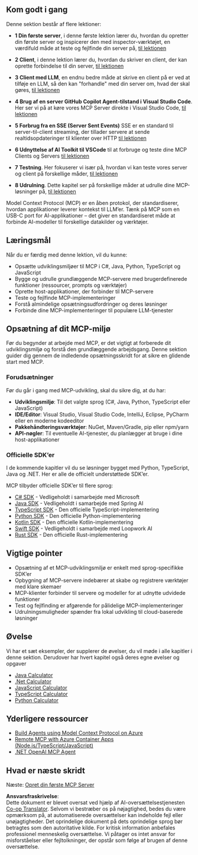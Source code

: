 <!--
CO_OP_TRANSLATOR_METADATA:
{
  "original_hash": "f77fa364511cb670d6262d119d56f562",
  "translation_date": "2025-06-11T09:11:14+00:00",
  "source_file": "03-GettingStarted/README.md",
  "language_code": "da"
}
-->
## Kom godt i gang  

Denne sektion består af flere lektioner:

- **1 Din første server**, i denne første lektion lærer du, hvordan du opretter din første server og inspicerer den med inspector-værktøjet, en værdifuld måde at teste og fejlfinde din server på, [til lektionen](/03-GettingStarted/01-first-server/README.md)

- **2 Client**, i denne lektion lærer du, hvordan du skriver en client, der kan oprette forbindelse til din server, [til lektionen](/03-GettingStarted/02-client/README.md)

- **3 Client med LLM**, en endnu bedre måde at skrive en client på er ved at tilføje en LLM, så den kan "forhandle" med din server om, hvad der skal gøres, [til lektionen](/03-GettingStarted/03-llm-client/README.md)

- **4 Brug af en server GitHub Copilot Agent-tilstand i Visual Studio Code**. Her ser vi på at køre vores MCP Server direkte i Visual Studio Code, [til lektionen](/03-GettingStarted/04-vscode/README.md)

- **5 Forbrug fra en SSE (Server Sent Events)** SSE er en standard til server-til-client streaming, der tillader servere at sende realtidsopdateringer til klienter over HTTP [til lektionen](/03-GettingStarted/05-sse-server/README.md)

- **6 Udnyttelse af AI Toolkit til VSCode** til at forbruge og teste dine MCP Clients og Servers [til lektionen](/03-GettingStarted/06-aitk/README.md)

- **7 Testning**. Her fokuserer vi især på, hvordan vi kan teste vores server og client på forskellige måder, [til lektionen](/03-GettingStarted/07-testing/README.md)

- **8 Udrulning**. Dette kapitel ser på forskellige måder at udrulle dine MCP-løsninger på, [til lektionen](/03-GettingStarted/08-deployment/README.md)


Model Context Protocol (MCP) er en åben protokol, der standardiserer, hvordan applikationer leverer kontekst til LLM’er. Tænk på MCP som en USB-C port for AI-applikationer – det giver en standardiseret måde at forbinde AI-modeller til forskellige datakilder og værktøjer.

## Læringsmål

Når du er færdig med denne lektion, vil du kunne:

- Opsætte udviklingsmiljøer til MCP i C#, Java, Python, TypeScript og JavaScript
- Bygge og udrulle grundlæggende MCP-servere med brugerdefinerede funktioner (ressourcer, prompts og værktøjer)
- Oprette host-applikationer, der forbinder til MCP-servere
- Teste og fejlfinde MCP-implementeringer
- Forstå almindelige opsætningsudfordringer og deres løsninger
- Forbinde dine MCP-implementeringer til populære LLM-tjenester

## Opsætning af dit MCP-miljø

Før du begynder at arbejde med MCP, er det vigtigt at forberede dit udviklingsmiljø og forstå den grundlæggende arbejdsgang. Denne sektion guider dig gennem de indledende opsætningsskridt for at sikre en glidende start med MCP.

### Forudsætninger

Før du går i gang med MCP-udvikling, skal du sikre dig, at du har:

- **Udviklingsmiljø**: Til det valgte sprog (C#, Java, Python, TypeScript eller JavaScript)
- **IDE/Editor**: Visual Studio, Visual Studio Code, IntelliJ, Eclipse, PyCharm eller en moderne kodeeditor
- **Pakkehåndteringsværktøjer**: NuGet, Maven/Gradle, pip eller npm/yarn
- **API-nøgler**: Til eventuelle AI-tjenester, du planlægger at bruge i dine host-applikationer


### Officielle SDK’er

I de kommende kapitler vil du se løsninger bygget med Python, TypeScript, Java og .NET. Her er alle de officielt understøttede SDK’er.

MCP tilbyder officielle SDK’er til flere sprog:
- [C# SDK](https://github.com/modelcontextprotocol/csharp-sdk) - Vedligeholdt i samarbejde med Microsoft
- [Java SDK](https://github.com/modelcontextprotocol/java-sdk) - Vedligeholdt i samarbejde med Spring AI
- [TypeScript SDK](https://github.com/modelcontextprotocol/typescript-sdk) - Den officielle TypeScript-implementering
- [Python SDK](https://github.com/modelcontextprotocol/python-sdk) - Den officielle Python-implementering
- [Kotlin SDK](https://github.com/modelcontextprotocol/kotlin-sdk) - Den officielle Kotlin-implementering
- [Swift SDK](https://github.com/modelcontextprotocol/swift-sdk) - Vedligeholdt i samarbejde med Loopwork AI
- [Rust SDK](https://github.com/modelcontextprotocol/rust-sdk) - Den officielle Rust-implementering

## Vigtige pointer

- Opsætning af et MCP-udviklingsmiljø er enkelt med sprog-specifikke SDK’er
- Opbygning af MCP-servere indebærer at skabe og registrere værktøjer med klare skemaer
- MCP-klienter forbinder til servere og modeller for at udnytte udvidede funktioner
- Test og fejlfinding er afgørende for pålidelige MCP-implementeringer
- Udrulningsmuligheder spænder fra lokal udvikling til cloud-baserede løsninger

## Øvelse

Vi har et sæt eksempler, der supplerer de øvelser, du vil møde i alle kapitler i denne sektion. Derudover har hvert kapitel også deres egne øvelser og opgaver

- [Java Calculator](./samples/java/calculator/README.md)
- [.Net Calculator](../../../03-GettingStarted/samples/csharp)
- [JavaScript Calculator](./samples/javascript/README.md)
- [TypeScript Calculator](./samples/typescript/README.md)
- [Python Calculator](../../../03-GettingStarted/samples/python)

## Yderligere ressourcer

- [Build Agents using Model Context Protocol on Azure](https://learn.microsoft.com/azure/developer/ai/intro-agents-mcp)
- [Remote MCP with Azure Container Apps (Node.js/TypeScript/JavaScript)](https://learn.microsoft.com/samples/azure-samples/mcp-container-ts/mcp-container-ts/)
- [.NET OpenAI MCP Agent](https://learn.microsoft.com/samples/azure-samples/openai-mcp-agent-dotnet/openai-mcp-agent-dotnet/)

## Hvad er næste skridt

Næste: [Opret din første MCP Server](/03-GettingStarted/01-first-server/README.md)

**Ansvarsfraskrivelse**:  
Dette dokument er blevet oversat ved hjælp af AI-oversættelsestjenesten [Co-op Translator](https://github.com/Azure/co-op-translator). Selvom vi bestræber os på nøjagtighed, bedes du være opmærksom på, at automatiserede oversættelser kan indeholde fejl eller unøjagtigheder. Det oprindelige dokument på dets oprindelige sprog bør betragtes som den autoritative kilde. For kritisk information anbefales professionel menneskelig oversættelse. Vi påtager os intet ansvar for misforståelser eller fejltolkninger, der opstår som følge af brugen af denne oversættelse.